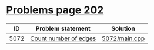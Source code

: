 # [Problems page 202](https://www.e-olymp.com/en/problems?page=202)


| ID   | Problem statement                                                 | Solution                       |
|------|-------------------------------------------------------------------|--------------------------------|
| 5072 | [Count number of edges](https://www.e-olymp.com/en/problems/5072) | [5072/main.cpp](5072/main.cpp) |

